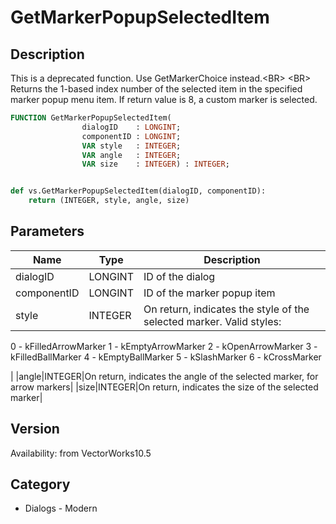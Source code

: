 # GetMarkerPopupSelectedItem

## Description
This is a deprecated function.  Use GetMarkerChoice instead.&lt;BR&gt;
&lt;BR&gt;
Returns the 1-based index number of the selected item in the specified marker popup menu item.  If return value is 8, a custom marker is selected.

```pascal
FUNCTION GetMarkerPopupSelectedItem(
				dialogID    : LONGINT;
				componentID : LONGINT;
				VAR style   : INTEGER;
				VAR angle   : INTEGER;
				VAR size    : INTEGER) : INTEGER;
```

```python

def vs.GetMarkerPopupSelectedItem(dialogID, componentID):
    return (INTEGER, style, angle, size)
```

## Parameters
|Name|Type|Description|
|---|---|---|
|dialogID|LONGINT|ID of the dialog|
|componentID|LONGINT|ID of the marker popup item|
|style|INTEGER|On return, indicates the style of the selected marker.  Valid styles:
0 - kFilledArrowMarker
1 - kEmptyArrowMarker
2 - kOpenArrowMarker
3 - kFilledBallMarker
4 - kEmptyBallMarker
5 - kSlashMarker
6 - kCrossMarker

|
|angle|INTEGER|On return, indicates the angle of the selected marker, for arrow markers|
|size|INTEGER|On return, indicates the size of the selected marker|

## Version
Availability: from VectorWorks10.5
## Category
* Dialogs - Modern

